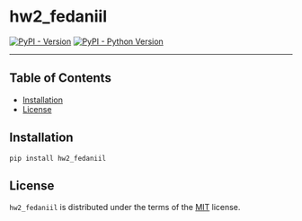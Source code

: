 # hw2_fedaniil

[![PyPI - Version](https://img.shields.io/pypi/v/hw2_fedaniil.svg)](https://pypi.org/project/hw2_fedaniil)
[![PyPI - Python Version](https://img.shields.io/pypi/pyversions/hw2_fedaniil.svg)](https://pypi.org/project/hw2_fedaniil)

-----

## Table of Contents

- [Installation](#installation)
- [License](#license)

## Installation

```console
pip install hw2_fedaniil
```

## License

`hw2_fedaniil` is distributed under the terms of the [MIT](https://spdx.org/licenses/MIT.html) license.
